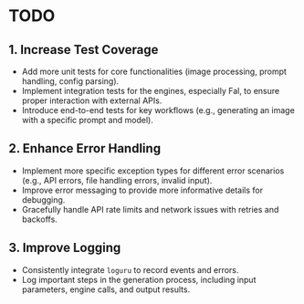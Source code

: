 # TODO

## 1. Increase Test Coverage

- Add more unit tests for core functionalities (image processing, prompt handling, config parsing).
- Implement integration tests for the engines, especially Fal, to ensure proper interaction with external APIs.
- Introduce end-to-end tests for key workflows (e.g., generating an image with a specific prompt and model).

## 2. Enhance Error Handling

- Implement more specific exception types for different error scenarios (e.g., API errors, file handling errors, invalid input).
- Improve error messaging to provide more informative details for debugging.
- Gracefully handle API rate limits and network issues with retries and backoffs.

## 3. Improve Logging

- Consistently integrate `loguru` to record events and errors.
- Log important steps in the generation process, including input parameters, engine calls, and output results.
